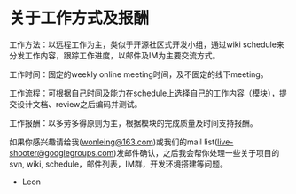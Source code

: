 # 关于工作方式及报酬 #



工作方法：以远程工作为主，类似于开源社区式开发小组，通过wiki schedule来分发工作内容，跟踪工作进度，以邮件及IM为主要交流方式。

工作时间：固定的weekly online meeting时间，及不固定的线下meeting。

工作流程：可根据自己时间及能力在schedule上选择自己的工作内容（模块），提交设计文档、review之后编码并测试。

工作报酬：以多劳多得原则为主，根据模块的完成质量及时间支持报酬。


如果你感兴趣请给我(wonleing@163.com)或我们的mail list(live-shooter@googlegroups.com)发邮件确认，之后我会帮你处理一些关于项目的svn, wiki, schedule，邮件列表，IM群，开发环境搭建等问题。

- Leon